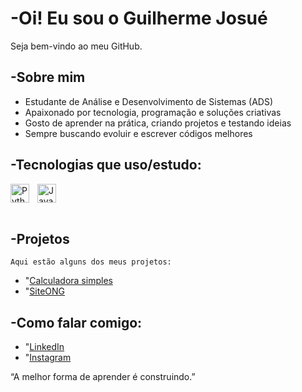# -Oi! Eu sou o Guilherme Josué

Seja bem-vindo ao meu GitHub.

## -Sobre mim
- Estudante de Análise e Desenvolvimento de Sistemas (ADS)
- Apaixonado por tecnologia, programação e soluções criativas  
- Gosto de aprender na prática, criando projetos e testando ideias  
- Sempre buscando evoluir e escrever códigos melhores

## -Tecnologias que uso/estudo:

<img 
    align="left" 
    alt="Python" 
    title="Python"
    width="30px" 
    style="padding-right: 10px;" 
    src="https://cdn.jsdelivr.net/gh/devicons/devicon@latest/icons/python/python-original.svg"
/>
  <img
    alingn="left"
    alt="JavaScript"
    title="JavaScript"
    width="30px"
    style="padding-ringht: 10px;"
    src="https://cdn.jsdelivr.net/gh/devicons/devicon@latest/icons/javascript/javascript-original.svg"
  />
<br/>
<br/>

## -Projetos
    Aqui estão alguns dos meus projetos:
- "[Calculadora simples](https://github.com/guilhermejosue301-maker/guilhermejosue301-maker/tree/main/Projeto)
- "[SiteONG](https://github.com/guilhermejosue301-maker/guilhermeprojetos/tree/main/Ong)

   
## -Como falar comigo:
- "[LinkedIn](https://www.linkedin.com/in/guilherme-josu%C3%A9-62405934b/)
- "[Instagram](https://www.instagram.com/guilherme.josue/)

 
 “A melhor forma de aprender é construindo.” 
